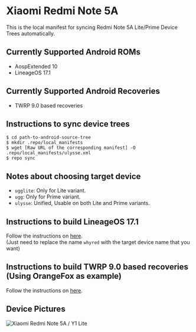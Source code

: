 # Xiaomi Redmi Note 5A
This is the local manifest for syncing Redmi Note 5A Lite/Prime Device Trees automatically.

## Currently Supported Android ROMs
- AospExtended 10
- LineageOS 17.1

## Currently Supported Android Recoveries
- TWRP 9.0 based recoveries

## Instructions to sync device trees
```
$ cd path-to-android-source-tree
$ mkdir .repo/local_manifests
$ wget [Raw URL of the corresponding manifest] -O .repo/local_manifests/ulysse.xml
$ repo sync
```

## Notes about choosing target device
- `ugglite`: Only for Lite variant.
- `ugg`: Only for Prime variant.
- `ulysse`: Unified, Usable on both Lite and Prime variants.

## Instructions to build LineageOS 17.1
Follow the instructions on [here](https://wiki.lineageos.org/devices/whyred/build).<br>
(Just need to replace the name `whyred` with the target device name that you want)

## Instructions to build TWRP 9.0 based recoveries (Using OrangeFox as example)
Follow the instructions on [here](https://gitlab.com/OrangeFox/Manifest/-/blob/fox_9.0/README.md).

## Device Pictures
![Xiaomi Redmi Note 5A / Y1 Lite](https://souqcms.s3.amazonaws.com/spring/images/2017/Xiaomi/Redmi-Note-5A-Dual-Sim/4-Redmi-Note-5A-Dual-Sim-Grey.jpg "Xiaomi Redmi Note 5A/Y1 Lite")

